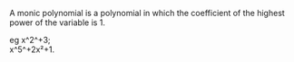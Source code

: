 A monic polynomial is a polynomial in which the coefficient of the
highest power of the variable is 1.

eg x^2^+3;\
 x^5^+2x²+1.
